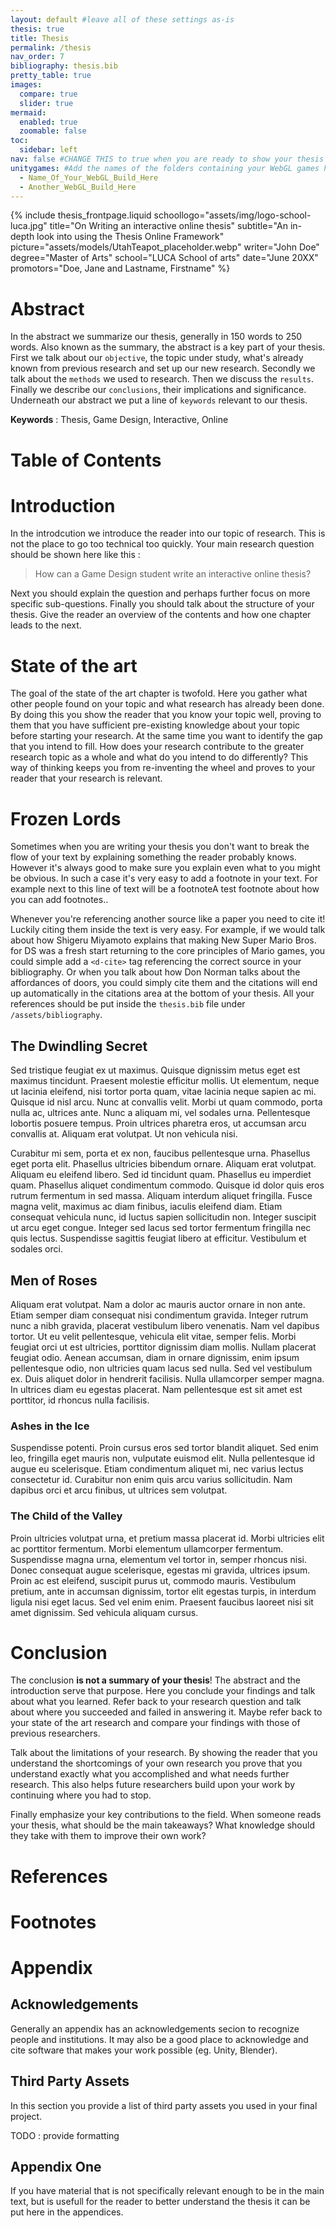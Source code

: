 ```yaml
---
layout: default #leave all of these settings as-is
thesis: true
title: Thesis
permalink: /thesis
nav_order: 7
bibliography: thesis.bib
pretty_table: true
images:
  compare: true
  slider: true
mermaid:
  enabled: true
  zoomable: false
toc:
  sidebar: left
nav: false #CHANGE THIS to true when you are ready to show your thesis to the world!
unitygames: #Add the names of the folders containing your WebGL games here, they should be saved under assets/games/
  - Name_Of_Your_WebGL_Build_Here
  - Another_WebGL_Build_Here
---
```


<!-- You can write comments throughout this document without them 
showing up in the text by using these arrows like this -->

<!--<div><button onClick="ConvertToPages()">Convert to Page Layout</button> <button onClick="Print()">Print Thesis</button></div>-->

<!-- 
  This thesis_frontpage element sets up the front page of your thesis
  Change the fields to your personal and correct information
 -->
{% include thesis_frontpage.liquid 
  schoollogo="assets/img/logo-school-luca.jpg"
  title="On Writing an interactive online thesis"
  subtitle="An in-depth look into using the Thesis Online Framework"
  picture="assets/models/UtahTeapot_placeholder.webp"
  writer="John Doe"
  degree="Master of Arts"
  school="LUCA School of arts"
  date="June 20XX"
  promotors="Doe, Jane and Lastname, Firstname"
%}

<!-------------------------------------------------------------------->

# Abstract

In the abstract we summarize our thesis, generally in 150 words to 250 words. 
Also known as the summary, the abstract is a key part of your thesis.
First we talk about our `objective`, the topic under study, what's already known from previous research and set up our new research.
Secondly we talk about the `methods` we used to research.
Then we discuss the `results`.
Finally we describe our `conclusions`, their implications and significance.
Underneath our abstract we put a line of `keywords` relevant to our thesis.

**Keywords** : Thesis, Game Design, Interactive, Online

<!-------------------------------------------------------------------->

# Table of Contents

<div id="thesis-toc"></div> <!-- Leave this here to automatically generate a table of contents -->

<!-------------------------------------------------------------------->

# Introduction

In the introdcution we introduce the reader into our topic of research.
This is not the place to go too technical too quickly.
Your main research question should be shown here like this : 

> How can a Game Design student write an interactive online thesis?

Next you should explain the question and perhaps further focus on more specific sub-questions.
Finally you should talk about the structure of your thesis.
Give the reader an overview of the contents and how one chapter leads to the next.

<!-------------------------------------------------------------------->

# State of the art

The goal of the state of the art chapter is twofold. Here you gather what other people found on your topic and what research has already been done. By doing this you show the reader that you know your topic well, proving to them that you have sufficient pre-existing knowledge about your topic before starting your research.
At the same time you want to identify the gap that you intend to fill. How does your research contribute to the greater research topic as a whole and what do you intend to do differently? This way of thinking keeps you from re-inventing the wheel and proves to your reader that your research is relevant.

<!-------------------------------------------------------------------->

# Frozen Lords

Sometimes when you are writing your thesis you don't want to break the flow of your text by explaining something the reader probably knows.
However it's always good to make sure you explain even what to you might be obvious.
In such a case it's very easy to add a footnote in your text.
For example next to this line of text will be a footnote<d-footnote>A test footnote about how you can add footnotes.</d-footnote>.

Whenever you're referencing another source like a paper you need to cite it!
Luckily citing them inside the text is very easy.
For example, if we would talk about how Shigeru Miyamoto explains that making New Super Mario Bros. for DS was a fresh start returning to the core principles of Mario games<d-cite key="Nintendo2009IwataAsks"></d-cite>,
you could simple add a `<d-cite>` tag referencing the correct source in your bibliography.
Or when you talk about how Don Norman talks about the affordances of doors<d-cite key="Norman2013Design"></d-cite>, you could simply cite them and the citations will end up automatically in the citations area at the bottom of your thesis.
All your references should be put inside the `thesis.bib` file under `/assets/bibliography`.

## The Dwindling Secret

Sed tristique feugiat ex ut maximus. Quisque dignissim metus eget est maximus tincidunt. Praesent molestie efficitur mollis. Ut elementum, neque ut lacinia eleifend, nisi tortor porta quam, vitae lacinia neque sapien ac mi. Quisque id nisl arcu. Nunc at convallis velit. Morbi ut quam commodo, porta nulla ac, ultrices ante. Nunc a aliquam mi, vel sodales urna. Pellentesque lobortis posuere tempus. Proin ultrices pharetra eros, ut accumsan arcu convallis at. Aliquam erat volutpat. Ut non vehicula nisi.

Curabitur mi sem, porta et ex non, faucibus pellentesque urna. Phasellus eget porta elit. Phasellus ultricies bibendum ornare. Aliquam erat volutpat. Aliquam eu eleifend libero. Sed id tincidunt quam. Phasellus eu imperdiet quam. Phasellus aliquet condimentum commodo. Quisque id dolor quis eros rutrum fermentum in sed massa. Aliquam interdum aliquet fringilla. Fusce magna velit, maximus ac diam finibus, iaculis eleifend diam. Etiam consequat vehicula nunc, id luctus sapien sollicitudin non. Integer suscipit ut arcu eget congue. Integer sed lacus sed tortor fermentum fringilla nec quis lectus. Suspendisse sagittis feugiat libero at efficitur. Vestibulum et sodales orci. 

## Men of Roses

Aliquam erat volutpat. Nam a dolor ac mauris auctor ornare in non ante. Etiam semper diam consequat nisi condimentum gravida. Integer rutrum nunc a nibh gravida, placerat vestibulum libero venenatis. Nam vel dapibus tortor. Ut eu velit pellentesque, vehicula elit vitae, semper felis. Morbi feugiat orci ut est ultricies, porttitor dignissim diam mollis. Nullam placerat feugiat odio. Aenean accumsan, diam in ornare dignissim, enim ipsum pellentesque odio, non ultricies quam lacus sed nulla. Sed vel vestibulum ex. Duis aliquet dolor in hendrerit facilisis. Nulla ullamcorper semper magna. In ultrices diam eu egestas placerat. Nam pellentesque est sit amet est porttitor, id rhoncus nulla facilisis.

### Ashes in the Ice

Suspendisse potenti. Proin cursus eros sed tortor blandit aliquet. Sed enim leo, fringilla eget mauris non, vulputate euismod elit. Nulla pellentesque id augue eu scelerisque. Etiam condimentum aliquet mi, nec varius lectus consectetur id. Curabitur non enim quis arcu varius sollicitudin. Nam dapibus orci et arcu finibus, ut ultrices sem volutpat. 

### The Child of the Valley

Proin ultricies volutpat urna, et pretium massa placerat id. Morbi ultricies elit ac porttitor fermentum. Morbi elementum ullamcorper fermentum. Suspendisse magna urna, elementum vel tortor in, semper rhoncus nisi. Donec consequat augue scelerisque, egestas mi gravida, ultrices ipsum. Proin ac est eleifend, suscipit purus ut, commodo mauris. Vestibulum pretium, ante in accumsan dignissim, tortor elit egestas turpis, in interdum ligula nisi eget lacus. Sed vel enim enim. Praesent faucibus laoreet nisi sit amet dignissim. Sed vehicula aliquam cursus. 

<!-------------------------------------------------------------------->

# Conclusion

The conclusion **is not a summary of your thesis**! The abstract and the introduction serve that purpose.
Here you conclude your findings and talk about what you learned. Refer back to your research question and talk about where you succeeded and failed in answering it. Maybe refer back to your state of the art research and compare your findings with those of previous researchers.

Talk about the limitations of your research. By showing the reader that you understand the shortcomings of your own research you prove that you understand exactly what you accomplished and what needs further research. This also helps future researchers build upon your work by continuing where you had to stop.

Finally emphasize your key contributions to the field. When someone reads your thesis, what should be the main takeaways? What knowledge should they take with them to improve their own work?

<!-------------------------------------------------------------------->

# References

<d-appendix class="custom-appendix">
    <d-citation-list></d-citation-list>
</d-appendix>

<!-------------------------------------------------------------------->

# Footnotes

<d-appendix class="custom-appendix">
    <d-footnote-list></d-footnote-list>
</d-appendix>

<!-------------------------------------------------------------------->

# Appendix

## Acknowledgements

Generally an appendix has an acknowledgements secion to recognize people and institutions. 
It may also be a good place to acknowledge and cite software that makes your work possible (eg. Unity, Blender).

## Third Party Assets

In this section you provide a list of third party assets you used in your final project.

TODO : provide formatting

## Appendix One

If you have material that is not specifically relevant enough to be in the main text, but is usefull for the reader to better understand the thesis it can be put here in the appendices.
